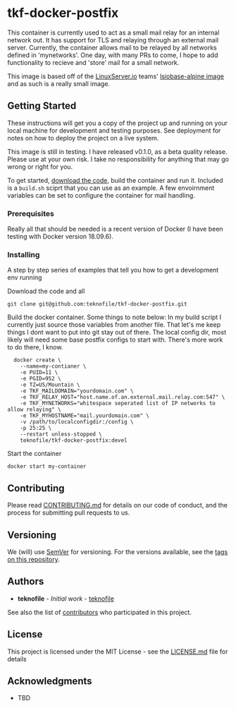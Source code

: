 # tkf-docker-postfix

This container is currently used to act as a small mail relay for an internal network out. It has support for TLS and relaying through an external mail server. Currently, the container allows mail to be relayed by all networks defined in 'mynetworks'. One day, with many PRs to come, I hope to add functionality to recieve and 'store' mail for a small network.

This image is based off of the [LinuxServer.io](https://github.com/linuxserver/) teams' [lsiobase-alpine image](https://hub.docker.com/r/lsiobase/alpine) and as such is a really small image. 

## Getting Started

These instructions will get you a copy of the project up and running on your local machine for development and testing purposes. See deployment for notes on how to deploy the project on a live system.

This image is still in testing. I have released v0.1.0, as a beta quality release. Please use at your own risk. I take no responsibility for anything that may go wrong or right for you. 

To get started, <a href="https://github.com/teknofile/tkf-docker-postfix/releases/tag/v0.1.0">download the code</a>, build the container and run it. Included is a ```build.sh``` sciprt that you can use as an example. A few envoirnment variables can be set to configure the container for mail handling.

### Prerequisites

Really all that should be needed is a recent version of Docker (I have been testing with Docker version 18.09.6).


### Installing

A step by step series of examples that tell you how to get a development env running

Download the code and all
```
git clone git@github.com:teknofile/tkf-docker-postfix.git
```

Build the docker container. Some things to note below: In my build script I currently just source those variables from another file. That let's me keep things I dont want to put into git stay out of there. The local config dir, most likely will need some base postfix configs to start with. There's more work to do there, I know.
```
  docker create \
    --name=my-contianer \
    -e PUID=11 \
    -e PGID=952 \
    -e TZ=US/Mountain \
    -e TKF_MAILDOMAIN="yourdomain.com" \
    -e TKF_RELAY_HOST="host.name.of.an.external.mail.relay.com:547" \
    -e TKF_MYNETWORKS="whitespace seperated list of IP networks to allow relaying" \
    -e TKF_MYHOSTNAME="mail.yourdomain.com" \
    -v /path/to/localconfigdir:/config \
    -p 25:25 \
    --restart unless-stopped \
    teknofile/tkf-docker-postfix:devel
```

Start the container
```
docker start my-container
```

## Contributing

Please read [CONTRIBUTING.md](https://gist.github.com/PurpleBooth/b24679402957c63ec426) for details on our code of conduct, and the process for submitting pull requests to us.

## Versioning

We (will) use [SemVer](http://semver.org/) for versioning. For the versions available, see the [tags on this repository](https://github.com/your/project/tags).

## Authors

* **teknofile** - *Initial work* - [teknofile](https://teknofile.org/)

See also the list of [contributors](https://github.com/teknofile/tkf-docker-postfix/contributors) who participated in this project.

## License

This project is licensed under the MIT License - see the [LICENSE.md](LICENSE.md) file for details

## Acknowledgments

* TBD
